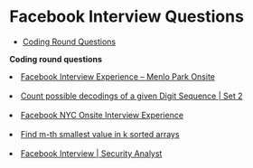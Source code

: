 
# Facebook Interview Questions
* [Coding Round Questions](#coding)

<b name="coding">Coding round questions</b><br/>

<li><a href="https://www.geeksforgeeks.org/facebook-interview-experience-menlo-park-onsite/">Facebook Interview Experience – Menlo Park Onsite</a> </li><br/ >
<li><a href="https://www.geeksforgeeks.org/count-possible-decodings-of-a-given-digit-sequence-set-2/">Count possible decodings of a given Digit Sequence | Set 2  </a></li><br/ >
<li><a href="https://www.geeksforgeeks.org/facebook-nyc-onsite-interview-experience/">Facebook NYC Onsite Interview Experience </a></li><br/ >
<li><a href="https://www.geeksforgeeks.org/find-m-th-smallest-value-in-k-sorted-arrays/"> Find m-th smallest value in k sorted arrays</a></li><br/ >
<li><a href="https://www.geeksforgeeks.org/facebook-interview-security-analyst/"> Facebook Interview | Security Analyst </a></li><br/ >
